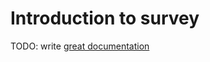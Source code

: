 # Introduction to survey

TODO: write [great documentation](http://jacobian.org/writing/what-to-write/)
